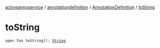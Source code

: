 [activeannoservice](../../index.md) / [annotationdefinition](../index.md) / [AnnotationDefinition](index.md) / [toString](./to-string.md)

# toString

`open fun toString(): `[`String`](https://kotlinlang.org/api/latest/jvm/stdlib/kotlin/-string/index.html)